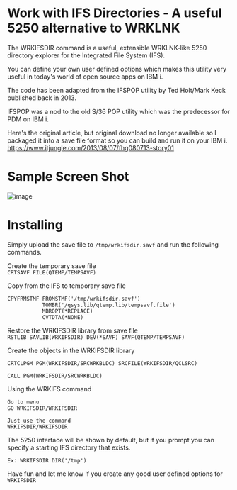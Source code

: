 # Work with IFS Directories - A useful 5250 alternative to WRKLNK 
The WRKIFSDIR command is a useful, extensible WRKLNK-like 5250 directory explorer for the Integrated File System (IFS).   

You can define your own user defined options which makes this utility very useful in today's world of open source apps on IBM i.   

The code has been adapted from the IFSPOP utility by Ted Holt/Mark Keck published back in 2013.    

IFSPOP was a nod to the old S/36 POP utility which was the predecessor for PDM on IBM i.   

Here's the original article, but original download no longer available so I packaged it into a save file format so you can build and run it on your IBM i.   https://www.itjungle.com/2013/08/07/fhg080713-story01

# Sample Screen Shot

![image](https://user-images.githubusercontent.com/9791508/228572629-b115cdb1-55b1-455e-9e69-da2ca070efe8.png)


# Installing 
Simply upload the save file to ```/tmp/wrkifsdir.savf``` and run the following commands.

Create the temporary save file    
```CRTSAVF FILE(QTEMP/TEMPSAVF)```  

Copy from the IFS to temporary save file     
```
CPYFRMSTMF FROMSTMF('/tmp/wrkifsdir.savf')              
           TOMBR('/qsys.lib/qtemp.lib/tempsavf.file')   
           MBROPT(*REPLACE)                             
           CVTDTA(*NONE)                                
```           

Restore the WRKIFSDIR library from save file   
```RSTLIB SAVLIB(WRKIFSDIR) DEV(*SAVF) SAVF(QTEMP/TEMPSAVF) ```

Create the objects in the WRKIFSDIR library    
```
CRTCLPGM PGM(WRKIFSDIR/SRCWRKBLDC) SRCFILE(WRKIFSDIR/QCLSRC)

CALL PGM(WRKIFSDIR/SRCWRKBLDC)

```         

Using the WRKIFS command
```
Go to menu
GO WRKIFSDIR/WRKIFSDIR

Just use the command
WRKIFSDIR/WRKIFSDIR
```

The 5250 interface will be shown by default, but if you prompt you can specify a starting IFS directory that exists.
```
Ex: WRKIFSDIR DIR('/tmp')
```

Have fun and let me know if you create any good user defined options for ```WRKIFSDIR```






